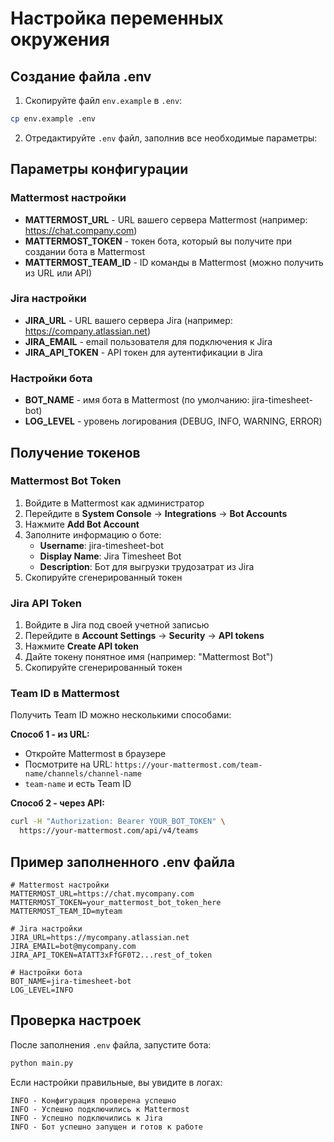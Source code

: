 # Настройка переменных окружения

## Создание файла .env

1. Скопируйте файл `env.example` в `.env`:
```bash
cp env.example .env
```

2. Отредактируйте `.env` файл, заполнив все необходимые параметры:

## Параметры конфигурации

### Mattermost настройки

- **MATTERMOST_URL** - URL вашего сервера Mattermost (например: https://chat.company.com)
- **MATTERMOST_TOKEN** - токен бота, который вы получите при создании бота в Mattermost
- **MATTERMOST_TEAM_ID** - ID команды в Mattermost (можно получить из URL или API)

### Jira настройки

- **JIRA_URL** - URL вашего сервера Jira (например: https://company.atlassian.net)
- **JIRA_EMAIL** - email пользователя для подключения к Jira
- **JIRA_API_TOKEN** - API токен для аутентификации в Jira

### Настройки бота

- **BOT_NAME** - имя бота в Mattermost (по умолчанию: jira-timesheet-bot)
- **LOG_LEVEL** - уровень логирования (DEBUG, INFO, WARNING, ERROR)

## Получение токенов

### Mattermost Bot Token

1. Войдите в Mattermost как администратор
2. Перейдите в **System Console** → **Integrations** → **Bot Accounts**
3. Нажмите **Add Bot Account**
4. Заполните информацию о боте:
   - **Username**: jira-timesheet-bot
   - **Display Name**: Jira Timesheet Bot
   - **Description**: Бот для выгрузки трудозатрат из Jira
5. Скопируйте сгенерированный токен

### Jira API Token

1. Войдите в Jira под своей учетной записью
2. Перейдите в **Account Settings** → **Security** → **API tokens**
3. Нажмите **Create API token**
4. Дайте токену понятное имя (например: "Mattermost Bot")
5. Скопируйте сгенерированный токен

### Team ID в Mattermost

Получить Team ID можно несколькими способами:

**Способ 1 - из URL:**
- Откройте Mattermost в браузере
- Посмотрите на URL: `https://your-mattermost.com/team-name/channels/channel-name`
- `team-name` и есть Team ID

**Способ 2 - через API:**
```bash
curl -H "Authorization: Bearer YOUR_BOT_TOKEN" \
  https://your-mattermost.com/api/v4/teams
```

## Пример заполненного .env файла

```env
# Mattermost настройки
MATTERMOST_URL=https://chat.mycompany.com
MATTERMOST_TOKEN=your_mattermost_bot_token_here
MATTERMOST_TEAM_ID=myteam

# Jira настройки  
JIRA_URL=https://mycompany.atlassian.net
JIRA_EMAIL=bot@mycompany.com
JIRA_API_TOKEN=ATATT3xFfGF0T2...rest_of_token

# Настройки бота
BOT_NAME=jira-timesheet-bot
LOG_LEVEL=INFO
```

## Проверка настроек

После заполнения `.env` файла, запустите бота:

```bash
python main.py
```

Если настройки правильные, вы увидите в логах:
```
INFO - Конфигурация проверена успешно
INFO - Успешно подключились к Mattermost
INFO - Успешно подключились к Jira
INFO - Бот успешно запущен и готов к работе
``` 
